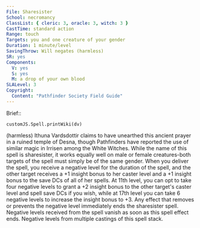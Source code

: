 ```yaml
---
File: Sharesister
School: necromancy
ClassList: { cleric: 3, oracle: 3, witch: 3 }
CastTime: standard action
Range: touch
Targets: you and one creature of your gender
Duration: 1 minute/level
SavingThrow: Will negates (harmless)
SR: yes
Components:
  V: yes
  S: yes
  M: a drop of your own blood
SLALevel: 3
Copyright:
  Content: "Pathfinder Society Field Guide"
---
```

Brief:: 

```dataviewjs
customJS.Spell.printWiki(dv)
```

(harmless) Ithuna Vardsdottir claims to have unearthed this ancient prayer in a ruined temple of Desna, though Pathfinders have reported the use of similar magic in Irrisen among the White Witches. While the name of this spell is sharesister, it works equally well on male or female creatures-both targets of the spell must simply be of the same gender.  When you deliver the spell, you receive a negative level for the duration of the spell, and the other target receives a +1 insight bonus to her caster level and a +1 insight bonus to the save DCs of all of her spells. At 11th level, you can opt to take four negative levels to grant a +2 insight bonus to the other target's caster level and spell save DCs if you wish, while at 17th level you can take 6 negative levels to increase the insight bonus to +3. Any effect that removes or prevents the negative level immediately ends the sharesister spell. Negative levels received from the spell vanish as soon as this spell effect ends.  Negative levels from multiple castings of this spell stack.
